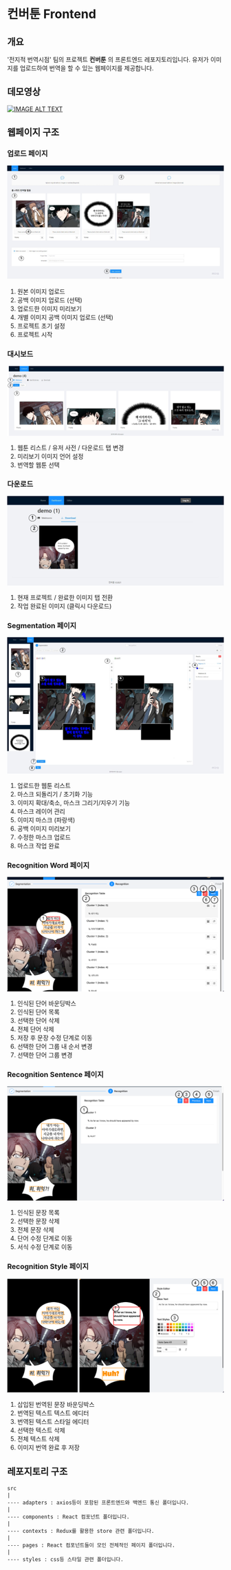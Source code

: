 # 컨버툰 Frontend

## 개요
'전지적 번역시점' 팀의 프로젝트 **컨버툰** 의 프론트엔드 레포지토리입니다.
유저가 이미지를 업로드하여 번역을 할 수 있는 웹페이지를 제공합니다.

## 데모영상

[![IMAGE ALT TEXT](http://img.youtube.com/vi/0Kf6xBlDjZM/0.jpg)](https://youtu.be/0Kf6xBlDjZM "SWM Demo")

## 웹페이지 구조

### 업로드 페이지
![Upload Page](docs/Upload.jpg)

1. 원본 이미지 업로드
2. 공백 이미지 업로드 (선택)
3. 업로드한 이미지 미리보기
4. 개별 이미지 공백 이미지 업로드 (선택)
5. 프로젝트 초기 설정
6. 프로젝트 시작

### 대시보드
![Dashboard Page](docs/Dashboard.jpg)

1. 웹툰 리스트 / 유저 사전 / 다운로드 탭 변경
2. 미리보기 이미지 언어 설정
3. 번역할 웹툰 선택

### 다운로드
![Download Page](docs/Download.png)

1. 현재 프로젝트 / 완료한 이미지 탭 전환
2. 작업 완료된 이미지 (클릭시 다운로드)

### Segmentation 페이지
![Segmentation Page](docs/Segmentation.jpg)

1. 업로드한 웹툰 리스트
2. 마스크 되돌리기 / 초기화 기능
3. 이미지 확대/축소, 마스크 그리기/지우기 기능
4. 마스크 레이어 관리
5. 이미지 마스크 (파랑색)
6. 공백 이미지 미리보기
7. 수정한 마스크 업로드
8. 마스크 작업 완료

### Recognition Word 페이지
![Recognition Page Word](docs/RecognitionWord.png)

1. 인식된 단어 바운딩박스
2. 인식된 단어 목록
3. 선택한 단어 삭제
4. 전체 단어 삭제
5. 저장 후 문장 수정 단계로 이동
6. 선택한 단어 그룹 내 순서 변경
7. 선택한 단어 그룹 변경

### Recognition Sentence 페이지
![Recognition Page Word](docs/RecognitionSentence.png)

1. 인식된 문장 목록
2. 선택한 문장 삭제
3. 전체 문장 삭제
4. 단어 수정 단계로 이동
5. 서식 수정 단계로 이동

### Recognition Style 페이지
![Recognition Page Word](docs/RecognitionStyle.png)

1. 삽입된 번역된 문장 바운딩박스
2. 번역된 텍스트 텍스트 에디터
3. 번역된 텍스트 스타일 에디터
4. 선택한 텍스트 삭제
5. 전체 텍스트 삭제
6. 이미지 번역 완료 후 저장

## 레포지토리 구조

```text
src
|
---- adapters : axios등이 포함된 프론트엔드와 백엔드 통신 폴더입니다.
|
---- components : React 컴포넌트 폴더입니다.
|
---- contexts : Redux를 활용한 store 관련 폴더입니다.
|
---- pages : React 컴포넌트들이 모인 전체적인 페이지 폴더입니다.
|
---- styles : css등 스타일 관련 폴더입니다.
```


